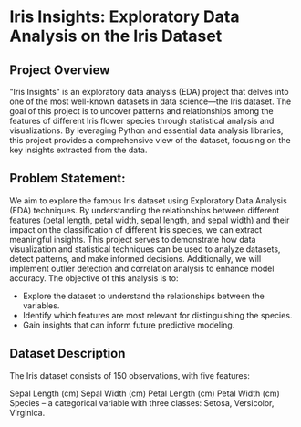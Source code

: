 # Iris Insights: Exploratory Data Analysis on the Iris Dataset

## Project Overview

"Iris Insights" is an exploratory data analysis (EDA) project that delves into one of the most well-known datasets in data science—the Iris dataset. The goal of this project is to uncover patterns and relationships among the features of different Iris flower species through statistical analysis and visualizations. By leveraging Python and essential data analysis libraries, this project provides a comprehensive view of the dataset, focusing on the key insights extracted from the data.


## Problem Statement:
We aim to explore the famous Iris dataset using Exploratory Data Analysis (EDA) techniques. By understanding the relationships between different features (petal length, petal width, sepal length, and sepal width) and their impact on the classification of different Iris species, we can extract meaningful insights. This project serves to demonstrate how data visualization and statistical techniques can be used to analyze datasets, detect patterns, and make informed decisions. Additionally, we will implement outlier detection and correlation analysis to enhance model accuracy.
The objective of this analysis is to:

* Explore the dataset to understand the relationships between the variables.
* Identify which features are most relevant for distinguishing the species.
* Gain insights that can inform future predictive modeling.

## Dataset Description

The Iris dataset consists of 150 observations, with five features:

Sepal Length (cm)
Sepal Width (cm)
Petal Length (cm)
Petal Width (cm)
Species – a categorical variable with three classes: Setosa, Versicolor, Virginica.
